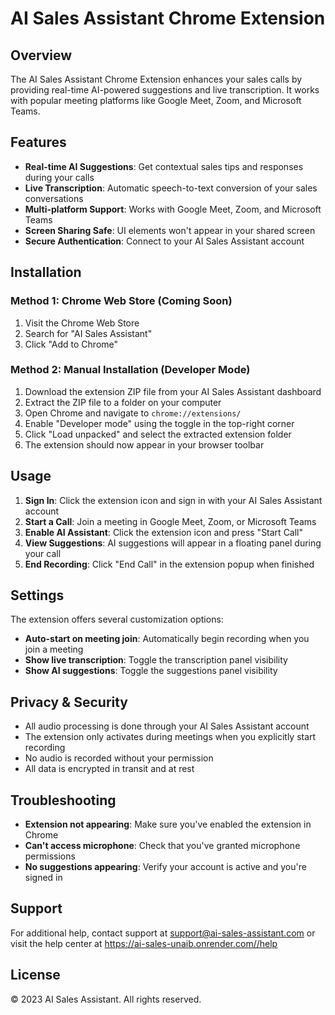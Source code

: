 # AI Sales Assistant Chrome Extension

## Overview

The AI Sales Assistant Chrome Extension enhances your sales calls by providing real-time AI-powered suggestions and live transcription. It works with popular meeting platforms like Google Meet, Zoom, and Microsoft Teams.

## Features

- **Real-time AI Suggestions**: Get contextual sales tips and responses during your calls
- **Live Transcription**: Automatic speech-to-text conversion of your sales conversations
- **Multi-platform Support**: Works with Google Meet, Zoom, and Microsoft Teams
- **Screen Sharing Safe**: UI elements won't appear in your shared screen
- **Secure Authentication**: Connect to your AI Sales Assistant account

## Installation

### Method 1: Chrome Web Store (Coming Soon)

1. Visit the Chrome Web Store
2. Search for "AI Sales Assistant"
3. Click "Add to Chrome"

### Method 2: Manual Installation (Developer Mode)

1. Download the extension ZIP file from your AI Sales Assistant dashboard
2. Extract the ZIP file to a folder on your computer
3. Open Chrome and navigate to `chrome://extensions/`
4. Enable "Developer mode" using the toggle in the top-right corner
5. Click "Load unpacked" and select the extracted extension folder
6. The extension should now appear in your browser toolbar

## Usage

1. **Sign In**: Click the extension icon and sign in with your AI Sales Assistant account
2. **Start a Call**: Join a meeting in Google Meet, Zoom, or Microsoft Teams
3. **Enable AI Assistant**: Click the extension icon and press "Start Call"
4. **View Suggestions**: AI suggestions will appear in a floating panel during your call
5. **End Recording**: Click "End Call" in the extension popup when finished

## Settings

The extension offers several customization options:

- **Auto-start on meeting join**: Automatically begin recording when you join a meeting
- **Show live transcription**: Toggle the transcription panel visibility
- **Show AI suggestions**: Toggle the suggestions panel visibility

## Privacy & Security

- All audio processing is done through your AI Sales Assistant account
- The extension only activates during meetings when you explicitly start recording
- No audio is recorded without your permission
- All data is encrypted in transit and at rest

## Troubleshooting

- **Extension not appearing**: Make sure you've enabled the extension in Chrome
- **Can't access microphone**: Check that you've granted microphone permissions
- **No suggestions appearing**: Verify your account is active and you're signed in

## Support

For additional help, contact support at support@ai-sales-assistant.com or visit the help center at https://ai-sales-unaib.onrender.com//help

## License

© 2023 AI Sales Assistant. All rights reserved.